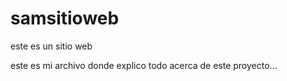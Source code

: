 # samsitioweb

este es un sitio web 

este es mi archivo donde explico todo acerca de este proyecto...
